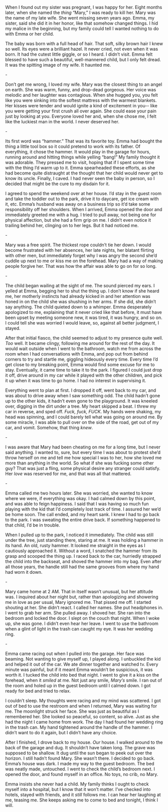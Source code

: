 When I found out my sister was pregnant, I was happy for her. Eight months later, when she named the *thing* “Mary,” I was ready to kill her. Mary was the name of my late wife. She went missing seven years ago. Emma, my sister, said she did it in her honor, like that somehow changed things. I hid my malice in the beginning, but my family could tell I wanted nothing to do with Emma or her child.

The baby was born with a full head of hair. That soft, silky brown hair I knew so well. Its eyes were a brilliant hazel. It never cried, not even when it was born. It had the cutest little giggle, or so I heard. I didn’t visit. Emma felt blessed to have such a beautiful, well-mannered child, but I only felt dread. It was the spitting image of my wife. It haunted me.

\-

Don’t get me wrong, I loved my wife. Mary was the closest thing to an angel on earth. She was warm, funny, and drop-dead gorgeous. Her voice was melodic and her laughter was contagious. When she hugged you, you felt like you were sinking into the softest mattress with the warmest blankets. Her kisses were tender and would ignite a kind of excitement in you-- like you were getting your first crush all over again. She could ease your pain just by looking at you. Everyone loved her and, when she chose me, I felt like the luckiest man in the world. I never deserved her.

\-

Its first word was “hammer.” That was its favorite toy. Emma had bought the thing a little tool box so it could pretend to work with its father. Of everything, it chose the hammer. It would play in the garage for hours, running around and hitting things while yelling “bang!” My family thought it was adorable. They pressed me to visit, hoping that if I spent some time with the thing I’d warm up to it. Emma spearheaded these efforts, as she had become quite distraught at the thought that her child would never get to know its uncle. Finally, I caved. I had never seen the baby in person, so I decided that might be the cure to my disdain for it.

I agreed to spend the weekend over at her house. I’d stay in the guest room and take the toddler out to the park, drive it to daycare, get ice cream with it, etc. Emma’s husband was away on a business trip so it’d take some responsibility off her shoulders. When I arrived, Emma opened the door and immediately greeted me with a hug. I tried to pull away, not being one for physical affection, but she had a firm grip on me. I didn’t even notice it trailing behind her, clinging on to her legs. But it had noticed me.

\-

Mary was a free spirit. The thickest rope couldn’t tie her down. I would become frustrated with her absences, her late nights, her blatant flirting with other men, but immediately forget why I was angry the second she’d cuddle up next to me or kiss me on the forehead. Mary had a way of making people forgive her. That was how the affair was able to go on for so long.

\-

The child began wailing at the sight of me. The sound pierced my ears. I yelled at Emma, begging her to shut the thing up. I don’t know if she heard me, her motherly instincts had already kicked in and her attention was honed in on the child she was shushing in her arms. If she did, she didn’t say anything. The child quieted down to a whimper. Emma desperately apologized to me, explaining that it never cried like that before, it must have been upset by meeting someone new, it was tired, it was hungry, and so on. I could tell she was worried I would leave, so, against all better judgment, I stayed.

After that initial fiasco, the child seemed to adjust to my presence quite well. *Too* well. It became clingy, following me around for the rest of the day. It would wait outside when I went to the bathroom, watch me from across the room when I had conversations with Emma, and pop out from behind corners to try and startle me, giggling hideously every time. Every time I’d get close to my breaking point, Emma would find some excuse for me to stay. Eventually, it came time to take it to the park. I figured I could just drop it off, drive around in my car while it played with the other children, and pick it up when it was time to go home. I had no interest in supervising it.

Everything went to plan at first. I dropped it off, went back to my car, and was about to drive away when I saw something odd. The child hadn’t gone up to the other kids, it hadn’t even gone to the playground. It was kneeled over, digging in the dirt under a tree. My heart skipped a beat. I threw my car in reverse, and sped off. *Fuck, fuck, FUCK*. My hands were shaking, my head was spinning, and I could barely tell what was going on around me. By some miracle, I was able to pull over on the side of the road, get out of my car, and vomit. Somehow, that thing *knew*.

\-

I was aware that Mary had been cheating on me for a long time, but I never said anything. I wanted to, sure, but every time I was about to protest she’d throw herself on me and tell me how special I was to her, how she loved me more than anything in the world. So what if she was fucking some other guy? That was just a fling, some physical desire any stranger could satisfy. Her *love* was reserved for me, and that was all that mattered.

\-

Emma called me two hours later. She was worried, she wanted to know where we were, if everything was okay. I had calmed down by this point, and was able to feign happiness. I said that I was having so much fun playing with the kid that I’d completely lost track of time. I assured her we’d be home soon. The call ended, and my heart sank. I knew I had to go back to the park. I was sweating the entire drive back. If something happened to that child, I’d be in trouble.

When I pulled up to the park, I noticed it immediately. The child was still under the tree, just standing there, staring at me. It was holding a hammer in its hand. An old, rusty hammer. It looked me straight in the eyes as I cautiously approached it. Without a word, I snatched the hammer from its grasp and scooped the thing up. I raced back to the car, hurriedly strapped the child into the backseat, and shoved the hammer into my bag. Even after all those years, the handle still had the same grooves from where my hand had worn it down.

\-

Mary came home at 2 AM. That in itself wasn’t unusual, but her attitude was. I inquired about her night but, rather than apologizing and showering me in love as per usual, Mary ignored me. That pissed me off. I started shouting at her. She didn’t react. I called her names. She put headphones in. I went to grab her arm. She pulled away. I shoved her. She ran into the bedroom and locked the door. I slept on the couch that night. When I woke up, she was gone. I didn’t even hear her leave. I went to use the bathroom when a glint of light in the trash can caught my eye. It was her wedding ring.

\-

Emma came racing out when I pulled into the garage. Her face was beaming. Not wanting to give myself up, I played along. I unbuckled the kid and helped it out of the car. We ate dinner together and watched tv. Every minute was painful, but if it meant Emma wouldn’t be suspicious, it was worth it. I tucked the child into bed that night. I went to give it a kiss on the forehead, when it *smiled* at me. Not just any smile, *Mary’s* smile. I ran out of the room and holed up in the guest bedroom until I calmed down. I got ready for bed and tried to relax.

I couldn’t sleep. My thoughts were racing and my mind was scattered. I got out of bed to use the restroom and when I returned, Mary was waiting for me. The moonlight struck her face. She was just as beautiful as I remembered her. She looked so peaceful, so content, so alive. Just as she had the night I came home from work. The day I had found her wedding ring in the trash can. My hand tightened around the handle of the hammer. I didn’t want to do it again, but I didn’t have any choice.

After I finished, I drove back to my house. *Our* house. I walked around to the back of the garage and dug. It shouldn’t have taken long. The grave was supposed to be shallow. It dug until the sun began to peek out over the horizon. I still hadn’t found Mary. She wasn’t there. I decided to go back. Emma’s house was dark. I made my way to the guest bedroom. The bed was neatly made, untouched. I went to check the child’s bedroom next. I opened the door, and found myself in an office. No toys, no crib, no Mary.

Emma insists she never had a child. My family thinks I ought to check myself into a hospital, but I know that it won’t matter. I’ve checked into hotels, stayed with friends, and it *still* follows me. I can hear her laughing at me, teasing me. She keeps asking me to come to bed and tonight, I think I will.